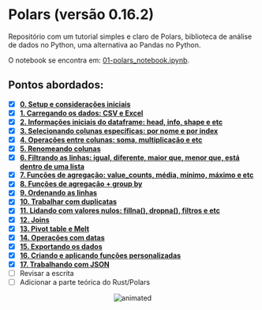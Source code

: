 # Polars (versão 0.16.2)

Repositório com um tutorial simples e claro de Polars, biblioteca de análise de dados no Python, uma alternativa ao Pandas no Python.

O notebook se encontra em: [01-polars_notebook.ipynb](https://nbviewer.org/github/barbosarafael/polars_python_test/blob/main/01-notebook/01-polars_notebook.ipynb). 

## Pontos abordados:

- [X] [**0. Setup e considerações iniciais**](https://nbviewer.org/github/barbosarafael/polars_python_test/blob/main/01-notebook/01-polars_notebook.ipynb#header0)
- [X] [**1. Carregando os dados: CSV e Excel**](https://nbviewer.org/github/barbosarafael/polars_python_test/blob/main/01-notebook/01-polars_notebook.ipynb#header1)
- [X] [**2. Informações iniciais do dataframe: head, info, shape e etc**](https://nbviewer.org/github/barbosarafael/polars_python_test/blob/main/01-notebook/01-polars_notebook.ipynb#header2)
- [X] [**3. Selecionando colunas específicas: por nome e por index**](https://nbviewer.org/github/barbosarafael/polars_python_test/blob/main/01-notebook/01-polars_notebook.ipynb#header3)
- [X] [**4. Operações entre colunas: soma, multiplicação e etc**](https://nbviewer.org/github/barbosarafael/polars_python_test/blob/main/01-notebook/01-polars_notebook.ipynb#header4)
- [X] [**5. Renomeando colunas**](https://nbviewer.org/github/barbosarafael/polars_python_test/blob/main/01-notebook/01-polars_notebook.ipynb#header5)
- [X] [**6. Filtrando as linhas: igual, diferente, maior que, menor que, está dentro de uma lista**](https://nbviewer.org/github/barbosarafael/polars_python_test/blob/main/01-notebook/01-polars_notebook.ipynb#header6)
- [X] [**7. Funções de agregação: value_counts, média, mínimo, máximo e etc**](https://nbviewer.org/github/barbosarafael/polars_python_test/blob/main/01-notebook/01-polars_notebook.ipynb#header7)
- [X] [**8. Funções de agregação + group by**](https://nbviewer.org/github/barbosarafael/polars_python_test/blob/main/01-notebook/01-polars_notebook.ipynb#header8)
- [X] [**9. Ordenando as linhas**](https://nbviewer.org/github/barbosarafael/polars_python_test/blob/main/01-notebook/01-polars_notebook.ipynb#header9)
- [X] [**10. Trabalhar com duplicatas**](https://nbviewer.org/github/barbosarafael/polars_python_test/blob/main/01-notebook/01-polars_notebook.ipynb#header10)
- [X] [**11. Lidando com valores nulos: fillna(), dropna(), filtros e etc**](https://nbviewer.org/github/barbosarafael/polars_python_test/blob/main/01-notebook/01-polars_notebook.ipynb#header11)
- [X] [**12. Joins**](https://nbviewer.org/github/barbosarafael/polars_python_test/blob/main/01-notebook/01-polars_notebook.ipynb#header12)
- [X] [**13. Pivot table e Melt**](https://nbviewer.org/github/barbosarafael/polars_python_test/blob/main/01-notebook/01-polars_notebook.ipynb#header13)
- [X] [**14. Operações com datas**](https://nbviewer.org/github/barbosarafael/polars_python_test/blob/main/01-notebook/01-polars_notebook.ipynb#header14)
- [X] [**15. Exportando os dados**](https://nbviewer.org/github/barbosarafael/polars_python_test/blob/main/01-notebook/01-polars_notebook.ipynb#header15)
- [X] [**16. Criando e aplicando funções personalizadas**](https://nbviewer.org/github/barbosarafael/polars_python_test/blob/main/01-notebook/01-polars_notebook.ipynb#header16)
- [X] [**17. Trabalhando com JSON**](https://nbviewer.org/github/barbosarafael/polars_python_test/blob/main/01-notebook/01-polars_notebook.ipynb#header17)
- [ ] Revisar a escrita
- [ ] Adicionar a parte teórica do Rust/Polars

<p align="center">
  <img src="https://media.giphy.com/media/5p8QuXUTk1rIk/giphy.gif" alt="animated" />
</p>
